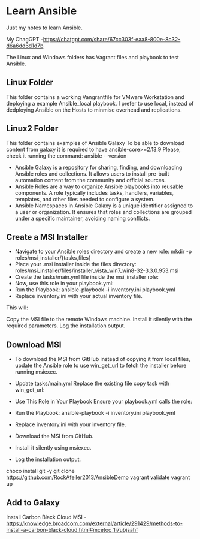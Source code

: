 # Learn Ansible

Just my notes to learn Ansible. 

My ChagGPT -https://chatgpt.com/share/67cc303f-eaa8-800e-8c32-d6a6dd6d1d7b

The Linux and Windows folders has Vagrant files and playbook to test Ansible.

## Linux Folder

This folder contains a working Vangrantfile for VMware Workstation and deploying a example Ansible_local playbook. I prefer to use local, instead of dedploying Ansible on the Hosts to minmise overhead and replications. 

## Linux2 Folder

This folder contains examples of Ansible Galaxy
To be able to download content from galaxy it is required to have ansible-core>=2.13.9
Please, check it running the command: ansible --version

- Ansible Galaxy is a repository for sharing, finding, and downloading Ansible roles and collections. It allows users to install pre-built automation content from the community and official sources.
- Ansible Roles are a way to organize Ansible playbooks into reusable components. A role typically includes tasks, handlers, variables, templates, and other files needed to configure a system.
- Ansible Namespaces in Ansible Galaxy is a unique identifier assigned to a user or organization. It ensures that roles and collections are grouped under a specific maintainer, avoiding naming conflicts.

## Create a MSI Installer

- Navigate to your Ansible roles directory and create a new role: mkdir -p roles/msi_installer/{tasks,files}
- Place your .msi installer inside the files directory: roles/msi_installer/files/installer_vista_win7_win8-32-3.3.0.953.msi
- Create the tasks/main.yml file inside the msi_installer role:
- Now, use this role in your playbook.yml:
- Run the Playbook: ansible-playbook -i inventory.ini playbook.yml
- Replace inventory.ini with your actual inventory file.

This will:

Copy the MSI file to the remote Windows machine.
Install it silently with the required parameters.
Log the installation output.

## Download MSI

- To download the MSI from GitHub instead of copying it from local files, update the Ansible role to use win_get_url to fetch the installer before running msiexec.
- Update tasks/main.yml Replace the existing file copy task with win_get_url:
- Use This Role in Your Playbook Ensure your playbook.yml calls the role:
- Run the Playbook: ansible-playbook -i inventory.ini playbook.yml

- Replace inventory.ini with your inventory file.

- Download the MSI from GitHub.
- Install it silently using msiexec.
- Log the installation output.

choco install git -y
git clone https://github.com/RockAfeller2013/AnsibleDemo
vagrant validate
vagrant up



## Add to Galaxy



Install Carbon Black Cloud MSI - https://knowledge.broadcom.com/external/article/291429/methods-to-install-a-carbon-black-cloud.html#mcetoc_1i7ubjsahf


